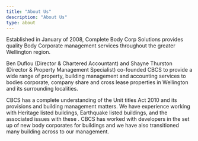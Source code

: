 ```yaml
---
title: "About Us"
description: "About Us"
type: about
---
```


Established in January of 2008, Complete Body Corp Solutions provides quality Body Corporate management services throughout the greater Wellington region.

Ben Duflou (Director & Chartered Accountant) and Shayne Thurston (Director & Property Management Specialist) co-founded CBCS to provide a wide range of property, building management and accounting services to bodies corporate, company share and cross lease properties in Wellington and its surrounding localities.

CBCS has a complete understanding of the Unit titles Act 2010 and its provisions and building management matters. We have experience working with Heritage listed buildings, Earthquake listed buildings, and the associated issues with these . CBCS has worked with developers in the set up of new body corporates for buildings and we have also transitioned many building across to our management.
